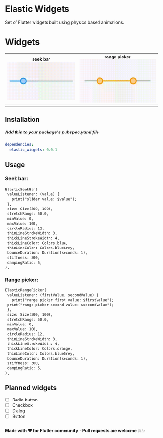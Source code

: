 # Elastic Widgets

Set of Flutter widgets built using physics based animations.


# Widgets

| seek bar ![seekbar gif](https://github.com/Abiri99/elastic-widgets/blob/master/repo_files/gif/seekbar.gif?raw=true) | range picker ![enter image description here](https://github.com/Abiri99/elastic-widgets/blob/master/repo_files/gif/range-picker.gif?raw=true) |
|--|--|
|  |  |


## Installation
##### Add this to your package's pubspec.yaml file

```yml
dependencies:
  elastic_widgets: 0.0.1
```


## Usage

 ### Seek bar:
 ```
 ElasticSeekBar(  
  valueListener: (value) {  
    print("slider value: $value");  
  },  
  size: Size(300, 100),  
  stretchRange: 50.0,  
  minValue: 0,  
  maxValue: 100,  
  circleRadius: 12,  
  thinLineStrokeWidth: 3,  
  thickLineStrokeWidth: 4,  
  thickLineColor: Colors.blue,  
  thinLineColor: Colors.blueGrey,  
  bounceDuration: Duration(seconds: 1),  
  stiffness: 300,  
  dampingRatio: 5,  
),
 ```
  ### Range picker:
 ```
ElasticRangePicker(  
  valueListener: (firstValue, secondValue) {  
    print("range picker first value: $firstValue");  
  print("range picker second value: $secondValue");  
  },  
  size: Size(300, 100),  
  stretchRange: 50.0,  
  minValue: 0,  
  maxValue: 100,  
  circleRadius: 12,  
  thinLineStrokeWidth: 3,  
  thickLineStrokeWidth: 4,  
  thickLineColor: Colors.orange,  
  thinLineColor: Colors.blueGrey,  
  bounceDuration: Duration(seconds: 1),  
  stiffness: 300,  
  dampingRatio: 5,  
),
 ```


## Planned widgets

 - [ ] Radio button
 - [ ] Checkbox
 - [ ] Dialog
 - [ ] Button

## 
**Made with :heart: for Flutter community** - 
**Pull requests are welcome** :collision::sparkles: